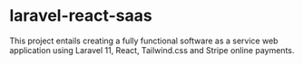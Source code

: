 # laravel-react-saas
This project entails creating a fully functional software as a service web application using Laravel 11, React, Tailwind.css and Stripe online payments.
